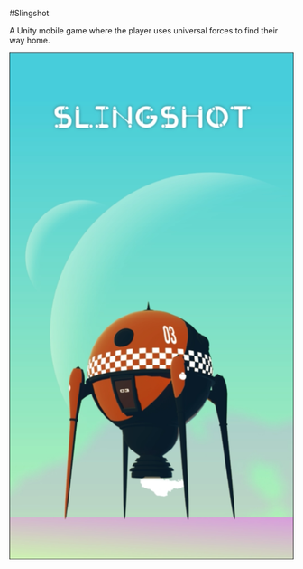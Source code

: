 #Slingshot

A Unity mobile game where the player uses universal forces to find their way
home.

![Homescreen](img/IMG-2849.PNG)
